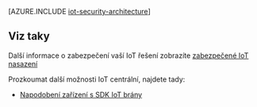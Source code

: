 <properties
 pageTitle="Architektura zabezpečení IoT | Microsoft Azure"
 description="Pokyny pro Architektura zabezpečení IoT a co byste měli zvážit"
 services="iot-hub"
 documentationCenter=""
 authors="YuriDio"
 manager="timlt"
 editor=""/>

<tags
 ms.service="iot-hub"
 ms.devlang="na"
 ms.topic="article"
 ms.tgt_pltfrm="na"
 ms.workload="na"
 ms.date="10/17/2016"
 ms.author="yurid"/>
 
[AZURE.INCLUDE [iot-security-architecture](../../includes/iot-security-architecture.md)]


## <a name="see-also"></a>Viz taky

Další informace o zabezpečení vaší IoT řešení zobrazíte [zabezpečené IoT nasazení][lnk-security-deployment]

Prozkoumat další možnosti IoT centrální, najdete tady:

- [Napodobení zařízení s SDK IoT brány][lnk-gateway]

[lnk-security-deployment]: iot-hub-security-deployment.md

[lnk-gateway]: iot-hub-linux-gateway-sdk-simulated-device.md
